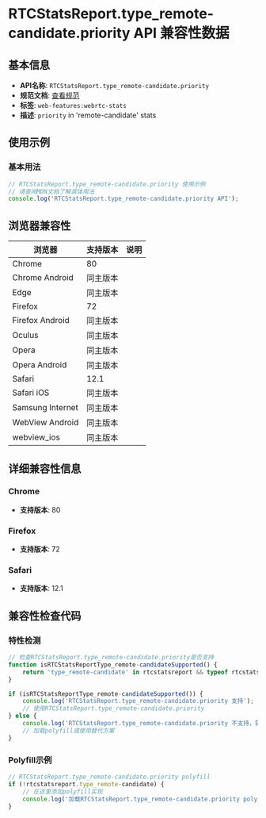 # RTCStatsReport.type_remote-candidate.priority API 兼容性数据

## 基本信息

- **API名称**: `RTCStatsReport.type_remote-candidate.priority`
- **规范文档**: [查看规范](https://w3c.github.io/webrtc-stats/#dom-rtcicecandidatestats-priority)
- **标签**: `web-features:webrtc-stats`
- **描述**: `priority` in 'remote-candidate' stats

## 使用示例

### 基本用法

```javascript
// RTCStatsReport.type_remote-candidate.priority 使用示例
// 请查阅MDN文档了解具体用法
console.log('RTCStatsReport.type_remote-candidate.priority API');
```

## 浏览器兼容性

| 浏览器 | 支持版本 | 说明 |
|--------|----------|------|
| Chrome | 80 |  |
| Chrome Android | 同主版本 |  |
| Edge | 同主版本 |  |
| Firefox | 72 |  |
| Firefox Android | 同主版本 |  |
| Oculus | 同主版本 |  |
| Opera | 同主版本 |  |
| Opera Android | 同主版本 |  |
| Safari | 12.1 |  |
| Safari iOS | 同主版本 |  |
| Samsung Internet | 同主版本 |  |
| WebView Android | 同主版本 |  |
| webview_ios | 同主版本 |  |

## 详细兼容性信息

### Chrome

- **支持版本**: 80

### Firefox

- **支持版本**: 72

### Safari

- **支持版本**: 12.1

## 兼容性检查代码

### 特性检测

```javascript
// 检查RTCStatsReport.type_remote-candidate.priority是否支持
function isRTCStatsReportType_remote-candidateSupported() {
    return 'type_remote-candidate' in rtcstatsreport && typeof rtcstatsreport.type_remote-candidate === 'function';
}

if (isRTCStatsReportType_remote-candidateSupported()) {
    console.log('RTCStatsReport.type_remote-candidate.priority 支持');
    // 使用RTCStatsReport.type_remote-candidate.priority
} else {
    console.log('RTCStatsReport.type_remote-candidate.priority 不支持，需要polyfill');
    // 加载polyfill或使用替代方案
}
```

### Polyfill示例

```javascript
// RTCStatsReport.type_remote-candidate.priority polyfill
if (!rtcstatsreport.type_remote-candidate) {
    // 在这里添加polyfill实现
    console.log('加载RTCStatsReport.type_remote-candidate.priority polyfill');
}
```

